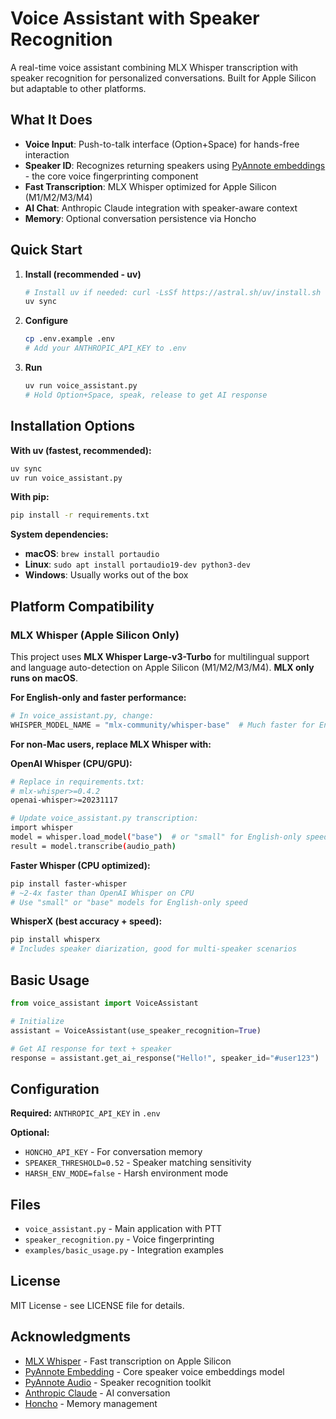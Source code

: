 # Voice Assistant with Speaker Recognition

A real-time voice assistant combining MLX Whisper transcription with speaker recognition for personalized conversations. Built for Apple Silicon but adaptable to other platforms.

## What It Does

- **Voice Input**: Push-to-talk interface (Option+Space) for hands-free interaction
- **Speaker ID**: Recognizes returning speakers using [PyAnnote embeddings](https://huggingface.co/pyannote/embedding) - the core voice fingerprinting component
- **Fast Transcription**: MLX Whisper optimized for Apple Silicon (M1/M2/M3/M4)
- **AI Chat**: Anthropic Claude integration with speaker-aware context
- **Memory**: Optional conversation persistence via Honcho

## Quick Start

1. **Install (recommended - uv)**
   ```bash
   # Install uv if needed: curl -LsSf https://astral.sh/uv/install.sh | sh
   uv sync
   ```

2. **Configure**
   ```bash
   cp .env.example .env
   # Add your ANTHROPIC_API_KEY to .env
   ```

3. **Run**
   ```bash
   uv run voice_assistant.py
   # Hold Option+Space, speak, release to get AI response
   ```

## Installation Options

**With uv (fastest, recommended):**
```bash
uv sync
uv run voice_assistant.py
```

**With pip:**
```bash
pip install -r requirements.txt
```

**System dependencies:**
- **macOS**: `brew install portaudio`
- **Linux**: `sudo apt install portaudio19-dev python3-dev`
- **Windows**: Usually works out of the box

## Platform Compatibility

### MLX Whisper (Apple Silicon Only)
This project uses **MLX Whisper Large-v3-Turbo** for multilingual support and language auto-detection on Apple Silicon (M1/M2/M3/M4). **MLX only runs on macOS**.

**For English-only and faster performance:**
```python
# In voice_assistant.py, change:
WHISPER_MODEL_NAME = "mlx-community/whisper-base"  # Much faster for English
```

**For non-Mac users, replace MLX Whisper with:**

**OpenAI Whisper (CPU/GPU):**
```bash
# Replace in requirements.txt:
# mlx-whisper>=0.4.2
openai-whisper>=20231117

# Update voice_assistant.py transcription:
import whisper
model = whisper.load_model("base")  # or "small" for English-only speed
result = model.transcribe(audio_path)
```

**Faster Whisper (CPU optimized):**
```bash
pip install faster-whisper
# ~2-4x faster than OpenAI Whisper on CPU
# Use "small" or "base" models for English-only speed
```

**WhisperX (best accuracy + speed):**
```bash
pip install whisperx
# Includes speaker diarization, good for multi-speaker scenarios
```

## Basic Usage

```python
from voice_assistant import VoiceAssistant

# Initialize
assistant = VoiceAssistant(use_speaker_recognition=True)

# Get AI response for text + speaker
response = assistant.get_ai_response("Hello!", speaker_id="#user123")
```

## Configuration

**Required:** `ANTHROPIC_API_KEY` in `.env`

**Optional:**
- `HONCHO_API_KEY` - For conversation memory
- `SPEAKER_THRESHOLD=0.52` - Speaker matching sensitivity
- `HARSH_ENV_MODE=false` - Harsh environment mode

## Files

- `voice_assistant.py` - Main application with PTT
- `speaker_recognition.py` - Voice fingerprinting  
- `examples/basic_usage.py` - Integration examples

## License

MIT License - see LICENSE file for details.

## Acknowledgments

- [MLX Whisper](https://github.com/ml-explore/mlx-examples/tree/main/whisper) - Fast transcription on Apple Silicon
- [PyAnnote Embedding](https://huggingface.co/pyannote/embedding) - Core speaker voice embeddings model
- [PyAnnote Audio](https://github.com/pyannote/pyannote-audio) - Speaker recognition toolkit
- [Anthropic Claude](https://anthropic.com) - AI conversation
- [Honcho](https://honcho.dev) - Memory management